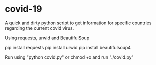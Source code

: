 # covid-19
A quick and dirty python script to get information for specific countries regarding the current covid virus.

Using requests, urwid and BeautifulSoup

pip install requests
pip install urwid
pip install beautifulsoup4

Run using "python covid.py" or chmod +x and run "./covid.py"

